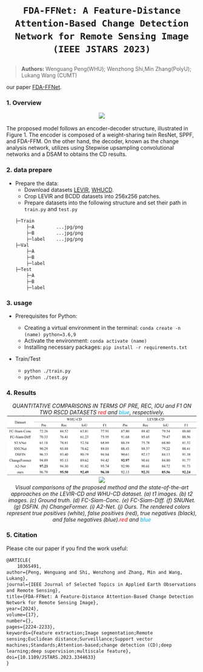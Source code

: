 # <p align=center>`FDA-FFNet: A Feature-Distance Attention-Based Change Detection Network for Remote Sensing Image (IEEE JSTARS 2023)`</p>

> **Authors:**
Wenguang Peng(WHU); Wenzhong Shi,Min Zhang(PolyU); Lukang Wang (CUMT)

our paper [FDA-FFNet](https://ieeexplore.ieee.org/abstract/document/10365491).
### 1. Overview

<p align="center">
    <img width=500 src="img/model.tif"/> <br />
</p>
The proposed model follows an encoder-decoder structure, illustrated in Figure 1. The encoder is composed of a weight-sharing twin ResNet, SPPF, and FDA-FFM. On the other hand, the decoder, known as the change analysis network, utilizes using Stepwise upsampling convolutional networks and a DSAM to obtains the CD results. 

### 2. data prepare
+ Prepare the data:
    - Download datasets [LEVIR](https://justchenhao.github.io/LEVIR/), [WHUCD](https://study.rsgis.whu.edu.cn/pages/download/building_dataset.html).
    - Crop LEVIR and BCDD datasets into 256x256 patches. 
    - Prepare datasets into the following structure and set their path in `train.py` and `test.py`
    ```
    ├─Train
        ├─A        ...jpg/png
        ├─B        ...jpg/png
        ├─label    ...jpg/png
    ├─Val
        ├─A
        ├─B
        ├─label
    ├─Test
        ├─A
        ├─B
        ├─label

### 3. usage
+ Prerequisites for Python:
    - Creating a virtual environment in the terminal: `conda create -n (name) python=3.6,9`
    - Activate the environment: `conda activate (name)`
    - Installing necessary packages: `pip install -r requirements.txt `

+ Train/Test
    - `python ./train.py`
    - `python ./test.py`

### 4.  Results
<p align="center">
    <em> 
    QUANTITATIVE COMPARISONS IN TERMS OF PRE, REC, IOU and F1 ON TWO RSCD DATASETS <font color="#FF0000">red</font> and <font color="#00B0F0">blue</font>, respectively.
    </em>
    <img src="img/benchmark_results.png"/> <br />
    <img src="img/pred.tif"/> <br />
    <em> 
    Visual comparisons of the proposed method and the state-of-the-art approaches on the LEVIR-CD and WHU-CD dataset. (a) t1 images. (b) t2 images. (c) Ground truth. (d) FC-Siam-Conc. (e) FC-Siam-Diff. (f) SNUNet. (g) DSFIN. (h) ChangeFormer. (i) A2-Net. (j) Ours. The rendered colors represent true positives (white), false positives (red), true negatives (black), and false negatives (blue).<font color="#FF0000">red</font> and <font color="#00B0F0">blue</font>
    </em>
    
</p>

### 5. Citation

Please cite our paper if you find the work useful:

    @ARTICLE{
        10365491,
    author={Peng, Wenguang and Shi, Wenzhong and Zhang, Min and Wang, Lukang},
    journal={IEEE Journal of Selected Topics in Applied Earth Observations and Remote Sensing}, 
    title={FDA-FFNet: A Feature-Distance Attention-Based Change Detection Network for Remote Sensing Image}, 
    year={2024},
    volume={17},
    number={},
    pages={2224-2233},
    keywords={Feature extraction;Image segmentation;Remote sensing;Euclidean distance;Surveillance;Support vector machines;Standards;Attention-based;change detection (CD);deep learning;deep supervision;multiscale feature},
    doi={10.1109/JSTARS.2023.3344633}
    }

